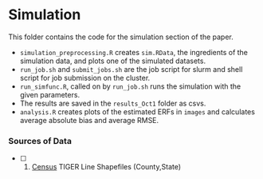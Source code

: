 # Simulation

This folder contains the code for the simulation section of the paper. 

- `simulation_preprocessing.R` creates `sim.RData`, the ingredients of the simulation data, and plots one of the simulated datasets.
- `run_job.sh` and `submit_jobs.sh` are the job script for slurm and shell script for job submission on the cluster.
- `run_simfunc.R`, called on by `run_job.sh` runs the simulation with the given parameters.
- The results are saved in the `results_Oct1` folder as csvs.
- `analysis.R` creates plots of the estimated ERFs in `images` and calculates average absolute bias and average RMSE.

### Sources of Data 
- [ ] 1. [Census](https://www.census.gov/) TIGER Line Shapefiles (County,State)
